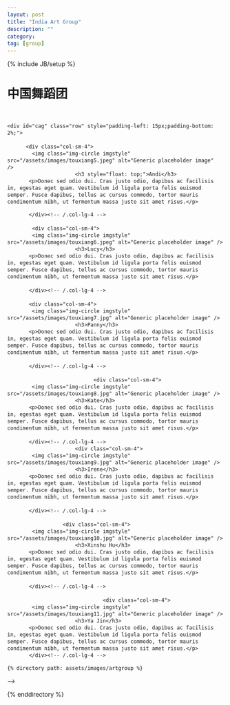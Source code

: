 ```yaml
---
layout: post
title: "India Art Group"
description: ""
category: 
tag: [group]
---
```

{% include JB/setup %}


<div class="content-wrapper">
         <div id="Group2" class="col-sm-12" style="padding-bottom: 3%"><h1>中国舞蹈团</h1></div>

    <div id="cag" class="row" style="padding-left: 15px;padding-bottom: 2%;">

          <div class="col-sm-4">
            <img class="img-circle imgstyle" src="/assets/images/touxiang5.jpeg" alt="Generic placeholder image"  />
                          <h3 style="float: top;">Andi</h3>
           <p>Donec sed odio dui. Cras justo odio, dapibus ac facilisis in, egestas eget quam. Vestibulum id ligula porta felis euismod semper. Fusce dapibus, tellus ac cursus commodo, tortor mauris condimentum nibh, ut fermentum massa justo sit amet risus.</p>
<!--             <p><a class="btn btn-default" href="#" role="button">View details &raquo;</a></p> -->
           </div><!-- /.col-lg-4 -->

            <div class="col-sm-4">
            <img class="img-circle imgstyle" src="/assets/images/touxiang6.jpeg" alt="Generic placeholder image" />
                          <h3>Lucy</h3>
           <p>Donec sed odio dui. Cras justo odio, dapibus ac facilisis in, egestas eget quam. Vestibulum id ligula porta felis euismod semper. Fusce dapibus, tellus ac cursus commodo, tortor mauris condimentum nibh, ut fermentum massa justo sit amet risus.</p>
              
           </div><!-- /.col-lg-4 -->

           <div class="col-sm-4">
            <img class="img-circle imgstyle" src="/assets/images/touxiang7.jpg" alt="Generic placeholder image" />
                          <h3>Panny</h3>
           <p>Donec sed odio dui. Cras justo odio, dapibus ac facilisis in, egestas eget quam. Vestibulum id ligula porta felis euismod semper. Fusce dapibus, tellus ac cursus commodo, tortor mauris condimentum nibh, ut fermentum massa justo sit amet risus.</p>
              
           </div><!-- /.col-lg-4 -->

                                <div class="col-sm-4">
            <img class="img-circle imgstyle" src="/assets/images/touxiang8.jpg" alt="Generic placeholder image" />
                          <h3>Kate</h3>
           <p>Donec sed odio dui. Cras justo odio, dapibus ac facilisis in, egestas eget quam. Vestibulum id ligula porta felis euismod semper. Fusce dapibus, tellus ac cursus commodo, tortor mauris condimentum nibh, ut fermentum massa justo sit amet risus.</p>
              
           </div><!-- /.col-lg-4 -->
                          <div class="col-sm-4">
            <img class="img-circle imgstyle" src="/assets/images/touxiang9.jpg" alt="Generic placeholder image" />
                          <h3>Irene</h3>
           <p>Donec sed odio dui. Cras justo odio, dapibus ac facilisis in, egestas eget quam. Vestibulum id ligula porta felis euismod semper. Fusce dapibus, tellus ac cursus commodo, tortor mauris condimentum nibh, ut fermentum massa justo sit amet risus.</p>
              
           </div><!-- /.col-lg-4 -->

                      <div class="col-sm-4">
            <img class="img-circle imgstyle" src="/assets/images/touxiang10.jpg" alt="Generic placeholder image" />
                          <h3>Xinshu Hu</h3>
           <p>Donec sed odio dui. Cras justo odio, dapibus ac facilisis in, egestas eget quam. Vestibulum id ligula porta felis euismod semper. Fusce dapibus, tellus ac cursus commodo, tortor mauris condimentum nibh, ut fermentum massa justo sit amet risus.</p>
              
           </div><!-- /.col-lg-4 -->

                                   <div class="col-sm-4">
            <img class="img-circle imgstyle" src="/assets/images/touxiang11.jpg" alt="Generic placeholder image" />
                          <h3>Ya Jin</h3>
           <p>Donec sed odio dui. Cras justo odio, dapibus ac facilisis in, egestas eget quam. Vestibulum id ligula porta felis euismod semper. Fusce dapibus, tellus ac cursus commodo, tortor mauris condimentum nibh, ut fermentum massa justo sit amet risus.</p>
           </div><!-- /.col-lg-4 -->
  </div>


    {% directory path: assets/images/artgroup %}
<!--           <div class="col-sm-4">
            <img class="img-circle imgstyle" src="/assets/images/artgroup/{{file.name}}" alt="Generic placeholder image" />
            <h3>{{file.slug}}</h3>
           <p>Donec sed odio dui. Cras justo odio, dapibus ac facilisis in, egestas eget quam. Vestibulum id ligula porta felis euismod semper. Fusce dapibus, tellus ac cursus commodo, tortor mauris condimentum nibh, ut fermentum massa justo sit amet risus.</p>
           </div><!-- /.col-lg-4 --> -->
  {% enddirectory %}



</div>










